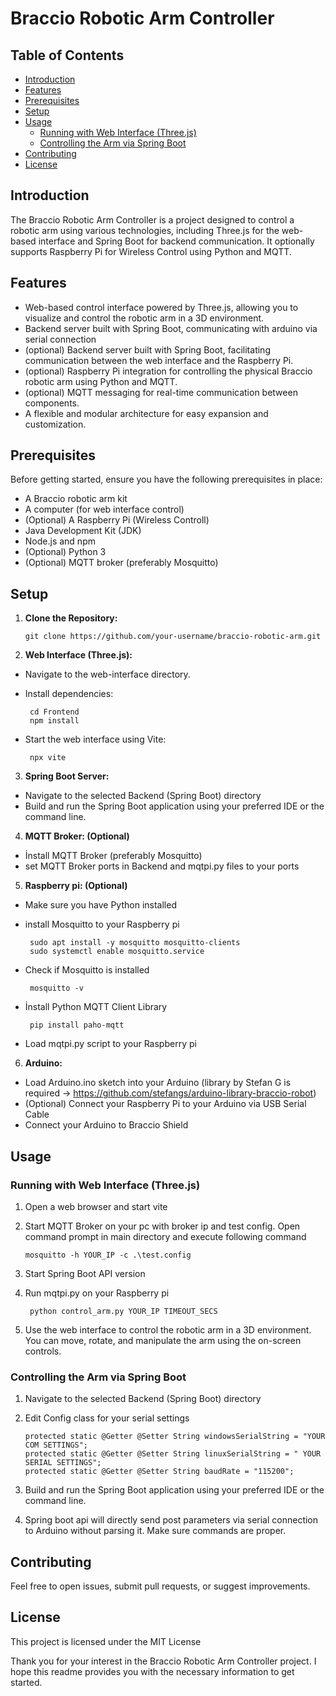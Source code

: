 # Braccio Robotic Arm Controller

## Table of Contents
- [Introduction](#introduction)
- [Features](#features)
- [Prerequisites](#prerequisites)
- [Setup](#setup)
- [Usage](#usage)
  - [Running with Web Interface (Three.js)](#running-with-web-interface-threejs)
  - [Controlling the Arm via Spring Boot](#controlling-the-arm-via-spring-boot)
- [Contributing](#contributing)
- [License](#license)

## Introduction
The Braccio Robotic Arm Controller is a project designed to control a robotic arm using various technologies, including Three.js for the web-based interface and Spring Boot for backend communication. It optionally supports Raspberry Pi for Wireless Control using Python and MQTT.

## Features
- Web-based control interface powered by Three.js, allowing you to visualize and control the robotic arm in a 3D environment.
- Backend server built with Spring Boot, communicating with arduino via serial connection
- (optional) Backend server built with Spring Boot, facilitating communication between the web interface and the Raspberry Pi.
- (optional) Raspberry Pi integration for controlling the physical Braccio robotic arm using Python and MQTT.
- (optional) MQTT messaging for real-time communication between components.
- A flexible and modular architecture for easy expansion and customization.

## Prerequisites
Before getting started, ensure you have the following prerequisites in place:

- A Braccio robotic arm kit
- A computer (for web interface control)
- (Optional) A Raspberry Pi (Wireless Controll)
- Java Development Kit (JDK)
- Node.js and npm
- (Optional) Python 3
- (Optional) MQTT broker (preferably Mosquitto)
 
## Setup
1. **Clone the Repository:**
   
       git clone https://github.com/your-username/braccio-robotic-arm.git
 3. **Web Interface (Three.js):**
 - Navigate to the web-interface directory.
 - Install dependencies:

        cd Frontend
        npm install

 - Start the web interface using Vite:

        npx vite

3. **Spring Boot Server:**

 - Navigate to the selected Backend (Spring Boot) directory
 - Build and run the Spring Boot application using your preferred IDE or the command line.

4. **MQTT Broker: (Optional)**
   
 - İnstall MQTT Broker (preferably Mosquitto)
 - set MQTT Broker ports in Backend and mqtpi.py files to your ports
   
5. **Raspberry pi: (Optional)**
 - Make sure you have Python installed
 - install Mosquitto to your Raspberry pi

        sudo apt install -y mosquitto mosquitto-clients
        sudo systemctl enable mosquitto.service

 - Check if Mosquitto is installed

        mosquitto -v

 - İnstall Python MQTT Client Library

        pip install paho-mqtt

 - Load mqtpi.py script to your Raspberry pi

6. **Arduino:**
 - Load Arduino.ino sketch into your Arduino (library by Stefan G is required -> https://github.com/stefangs/arduino-library-braccio-robot)
 - (Optional) Connect your Raspberry Pi to your Arduino via USB Serial Cable
 - Connect your Arduino to Braccio Shield

## Usage
### Running with Web Interface (Three.js)
1. Open a web browser and start vite
2. Start MQTT Broker on your pc with broker ip and test config. Open command prompt in main directory and execute following command

       mosquitto -h YOUR_IP -c .\test.config

3. Start Spring Boot API version
4. Run mqtpi.py on your Raspberry pi

        python control_arm.py YOUR_IP TIMEOUT_SECS

5. Use the web interface to control the robotic arm in a 3D environment. You can move, rotate, and manipulate the arm using the on-screen controls.

### Controlling the Arm via Spring Boot
1. Navigate to the selected Backend (Spring Boot) directory
2. Edit Config class for your serial settings

       protected static @Getter @Setter String windowsSerialString = "YOUR COM SETTINGS";
       protected static @Getter @Setter String linuxSerialString = " YOUR SERIAL SETTINGS";
       protected static @Getter @Setter String baudRate = "115200";

3. Build and run the Spring Boot application using your preferred IDE or the command line.
4. Spring boot api will directly send post parameters via serial connection to Arduino without parsing it. Make sure commands are proper.


## Contributing
Feel free to open issues, submit pull requests, or suggest improvements.

## License
This project is licensed under the MIT License

Thank you for your interest in the Braccio Robotic Arm Controller project. I hope this readme provides you with the necessary information to get started.
